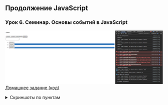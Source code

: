 ## Продолжение JavaScript
### Урок 6. Семинар. Основы событий в JavaScript

![image](homework.png)\
[Домашнее задание (код)](homework.js)

<details><summary>Скриншоты по пунктам</summary>

1. Необходимо вывести сообщение в консоль "все теги прогрузились", когда все теги будут созданы браузером.\
   ![image](screen/hw1.png)

2. Необходимо вывести сообщение в консоль "страница загрузилась", когда все ресурсы страницы будут загружены.\
   ![image](screen/hw2.png)

3. При клике на какой-либо тег на странице в консоль должно выводиться сообщение наподобие:
   - Класс "super_element" присутствует в элементе "div".
   - сообщение должно определять присутствует или отсутствует класс "super_element"
   - у элемента, а также выводить в нижнем регистре верный тег в данной строке, по которому был совершен клик.
   - Необходимо использовать делегирование.\
   ![image](screen/hw3.png)

4. Сделайте, чтобы при наведении на textarea в консоли появлялось сообщение: "Вы навели на textarea."\
   ![image](screen/hw4.png)

5. Необходимо повесить событие клика на тег `ul`.
   - В обработчике события в консоль необходимо выводить текст, который записан внутри элемента кнопки, по которой был произведен клик.
   - Если клик был не по кнопке, то ничего выводить не нужно.
   - Необходимо использовать делегирование.

   ![image](screen/hw5.png)

6. Вопрос: Почему в console.log пишется сначала текст из 5 задания и только потом выводится текст из 3 задания, если мы кликаем по
   кнопкам в `ul`? Ответ необходимо написать здесь же, под этим комментарием, своими словами.
   - #### **Сначала отрабатывает событие элемента, после - событие его родителя и тд. вверх по DOM дереву (если не отключить, `e.cancelBubble = true`)**

7. С помощью JS необходимо изменить цвет заднего фона каждого второго тега li.\
   ![image](screen/hw7.png)

```html
<p class="super_element">Привет</p>

<img src="https://placeimg.com/50/50/animals" alt="">
<img src="https://placeimg.com/50/50/arch" alt="">
<img src="https://placeimg.com/50/50/nature" alt="">
<img src="https://placeimg.com/50/50/people" alt="">
<img src="https://placeimg.com/50/50/tech" alt="">
<img src="https://placeimg.com/50/50/tech/grayscale" alt="">
<img src="https://placeimg.com/50/50/tech/sepia" alt="">

<br>

<button>Кнопка</button>
<button class="super_element">Кнопка с классом btn</button>
<button>Кнопка</button>

<br>

<textarea></textarea>

<br>

<ul>
   <li>
      <button>Кнопка 1</button>
   </li>
   <li>
      <button>Кнопка 2</button>
   </li>
   <li>
      <button>Кнопка 3</button>
   </li>
   <li>
      <button>Кнопка 4</button>
   </li>
</ul>

<script>
   "use strict";
```

</details>